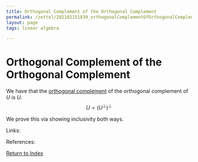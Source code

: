 ```yaml
---
title: Orthogonal Complement of the Orthogonal Complement
permalink: /zettel/202102151839_orthogonalComplementOfOrthogonalComplement
layout: page
tags: linear algebra

---
```

# Orthogonal Complement of the Orthogonal Complement

We have that the [orthogonal complement](202102151112_orthogonalComplementDefinition) of the orthogonal complement of $U$ is $U$.
$$
U = ( U^{\bot} )^{\bot}
$$

We prove this via showing inclusivity both ways.

Links: 

References: 

[Return to Index](index)
